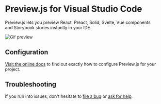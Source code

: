 # Preview.js for Visual Studio Code

Preview.js lets you preview React, Preact, Solid, Svelte, Vue components and Storybook stories instantly in your IDE.

![Gif preview](https://s3.previewjs.com/previewjs-overview.gif)

## Configuration

[Visit the online docs](https://previewjs.com/docs) to find out exactly how to configure Preview.js for your project.

## Troubleshooting

If you run into issues, don't hesitate to [file a bug](https://github.com/fwouts/previewjs/issues) or [ask for help](https://github.com/fwouts/previewjs/discussions).
